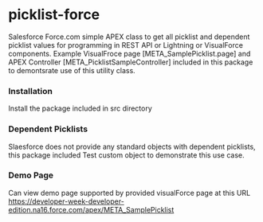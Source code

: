 # picklist-force
Salesforce Force.com simple APEX class to get all picklist and dependent picklist values for programming in REST API or Lightning or VisualForce components.
Example VisualFroce page [META_SamplePicklist.page] and APEX Controller [META_PicklistSampleController] included in this package to demontsrate use of this utility class.

### Installation
Install the package included in src directory

### Dependent Picklists
Slaesforce does not provide any standard objects with dependent picklists, this package included Test custom object
to demonstrate this use case.

### Demo Page
Can view demo page supported by provided visualForce page at this URL
https://developer-week-developer-edition.na16.force.com/apex/META_SamplePicklist
